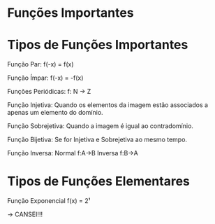 # Funções Importantes

# Tipos de Funções Importantes
Função Par:
		f(-x) = f(x)

Função Ímpar:
		f(-x) = -f(x)

Funções Periódicas:
		f: N -> Z

Função Injetiva:
		Quando os elementos da imagem estão associados a apenas um elemento do domínio.
		
Função Sobrejetiva:
		Quando a imagem é igual ao contradomínio.
		
Função Bijetiva:
		Se for Injetiva e Sobrejetiva ao mesmo tempo.
		
Função Inversa:
	Normal
		f:A->B 
	Inversa
		f:B->A

# Tipos de Funções Elementares
Função Exponencial
		f(x) = 2¹
		
-> CANSEI!!!
